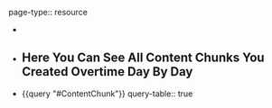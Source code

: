 page-type:: resource

-
- ## Here You Can See All Content Chunks You Created Overtime Day By Day
- {{query "#ContentChunk"}}
  query-table:: true
